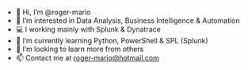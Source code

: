 - 👋 Hi, I’m @roger-mario
- 👀 I’m interested in Data Analysis, Business Intelligence & Automation
- 💻 I working mainly with Splunk & Dynatrace
- 🌱 I’m currently learning Python, PowerShell & SPL (Splunk)
- 💞️ I’m looking to learn more from others
- 📫 Contact me at roger-mario@hotmail.com

<!---
roger-mario/roger-mario is a ✨ special ✨ repository because its `README.md` (this file) appears on your GitHub profile.
You can click the Preview link to take a look at your changes.
--->
